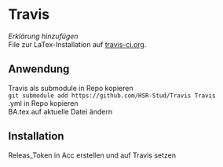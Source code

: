 # Travis
_Erklärung hinzufügen_  
File zur LaTex-Installation auf [travis-ci.org](https://travis-ci.org/).  

## Anwendung
Travis als submodule in Repo kopieren  
`git submodule add https://github.com/HSR-Stud/Travis Travis`   
.yml in Repo kopieren  
BA.tex auf aktuelle Datei ändern  


## Installation

Releas_Token in Acc erstellen und auf Travis setzen  
